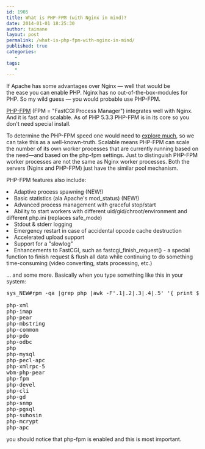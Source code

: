 ```yaml
---
id: 1905
title: What is PHP-FPM (with Nginx in mind)?
date: 2014-01-01 18:25:30
author: taimane
layout: post
permalink: /what-is-php-fpm-with-nginx-in-mind/
published: true
categories:
   -
tags:
   -
---
```

If Apache has some advantages over Nginx — well that would be the ease you can enable PHP. Nginx has no out-of-the-box-modules for PHP. So my wild guess — you would probable use PHP-FPM.



<a href="http://php-fpm.org/">PHP-FPM</a> (FPM = "FastCGI Process Manager") integrates well with Nginx. And it is fast and scalable. As of PHP 5.3.3 PHP-FPM is in its core so you don't need special install.



To determine the PHP-FPM speed one would need to <a href="http://www.if-not-true-then-false.com/2011/nginx-and-php-fpm-configuration-and-optimizing-tips-and-tricks/">explore much</a>, so we can take this as a well-known-truth. Scalable means PHP-FPM can scale the number of its own worker processes that are currently running based on the need—and based on the php-fpm settings. Just to distinguish PHP-FPM worker processes are not the same as Nginx worker processes. Both the servers (Nginx and PHP-FPM) just have the similar pool mechanism.



PHP-FPM features also include:

<li>Adaptive process spawning (NEW!)</li>

<li>Basic statistics (ala Apache's mod_status) (NEW!)</li>

<li>Advanced process management with graceful stop/start</li>

<li>Ability to start workers with different uid/gid/chroot/environment and different php.ini (replaces safe_mode)</li>

<li>Stdout &amp; stderr logging</li>

<li>Emergency restart in case of accidental opcode cache destruction</li>

<li>Accelerated upload support</li>

<li>Support for a "slowlog"</li>

<li>Enhancements to FastCGI, such as fastcgi_finish_request() - a special function to finish request &amp; flush all data while continuing to do something time-consuming (video converting, stats processing, etc.)</li>



... and some more. Basically when you type something like this in your system:

<pre>sys_NEW#rpm -qa |grep php |awk -F'.1|.2|.3|.4|.5' '{ print $1 }'

php-xml
php-imap
php-pear
php-mbstring
php-common
php-pdo
php-odbc
php
php-mysql
php-pecl-apc
php-xmlrpc-5
wbm-php-pear
php-fpm
php-devel
php-cli
php-gd
php-snmp
php-pgsql
php-suhosin
php-mcrypt
php-apc</pre>

you should notice that php-fpm is enabled and this is most important.



